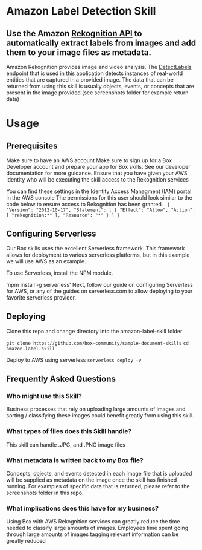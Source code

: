 # Amazon Label Detection Skill
## Use the Amazon [Rekognition API](https://aws.amazon.com/rekognition/) to automatically extract labels from images and add them to your image files as metadata.

Amazon Rekognition provides image and video analysis. The [DetectLabels](https://docs.aws.amazon.com/rekognition/latest/dg/API_DetectLabels.html) endpoint that is used in this application detects instances of real-world entities that are captured in a provided image. The data that can be returned from using this skill is usually objects, events, or concepts that are present in the image provided (see screenshots folder for example return data)

# Usage
## Prerequisites
Make sure to have an AWS account
Make sure to sign up for a Box Developer account and prepare your app for Box skills. See our developer documentation for more guidance.
Ensure that you have given your AWS identity who will be executing the skill access to the Rekognition services

You can find these settings in the Identity Access Managment (IAM) portal in the AWS console
The permissions for this user should look similar to the code below to ensure access to Rekognition has been granted.
    ```
    {
    "Version": "2012-10-17",
    "Statement": [
        {
            "Effect": "Allow",
            "Action": [
                "rekognition:*"
            ],
            "Resource": "*"
        }
    ]
}```

## Configuring Serverless
Our Box skills uses the excellent Serverless framework. This framework allows for deployment to various serverless platforms, but in this example we will use AWS as an example.

To use Serverless, install the NPM module.

'npm install -g serverless'
Next, follow our guide on configuring Serverless for AWS, or any of the guides on serverless.com to allow deploying to your favorite serverless provider.

## Deploying
Clone this repo and change directory into the amazon-label-skill folder

`git clone https://github.com/box-community/sample-document-skills`
`cd amazon-label-skill`

Deploy to AWS using serverless
`serverless deploy -v`

## Frequently Asked Questions
### Who might use this Skill?
Business processes that rely on uploading large amounts of images and sorting / classifying these images could benefit greatly from using this skill.

### What types of files does this Skill handle?
This skill can handle .JPG, and .PNG image files 

### What metadata is written back to my Box file?
Concepts, objects, and events detected in each image file that is uploaded will be supplied as metadata on the image once the skill has finished running. For examples of specific data that is returned, please refer to the screenshots folder in this repo.

### What implications does this have for my business?
Using Box with AWS Rekognition services can greatly reduce the time needed to classify large amounts of images. Employees time spent going through large amounts of images tagging relevant information can be greatly reduced
